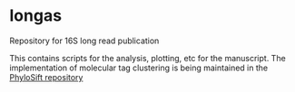 longas
======

Repository for 16S long read publication

This contains scripts for the analysis, plotting, etc for the manuscript. The implementation of molecular tag clustering is being maintained in the [PhyloSift repository](https://github.com/gjospin/PhyloSift)
